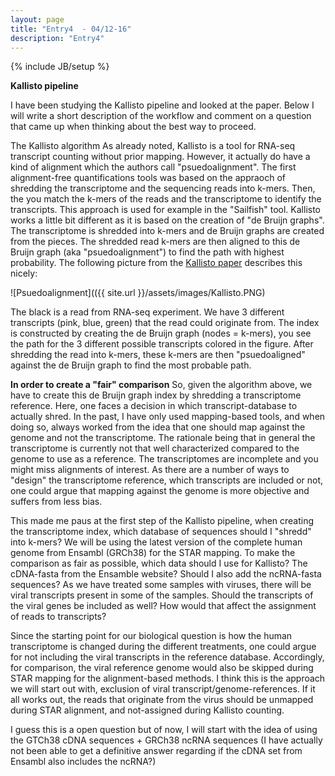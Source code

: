 ```yaml
---
layout: page
title: "Entry4  - 04/12-16"
description: "Entry4"
---
```

{% include JB/setup %}

**Kallisto pipeline**

I have been studying the Kallisto pipeline and looked at the paper. Below I will write a short description of the workflow and comment on a question that came up when thinking about the best way to proceed.

The Kallisto algorithm
As already noted, Kallisto is a tool for RNA-seq transcript counting without prior mapping. However, it actually do have a kind of alignment which the authors call "psuedoalignment". The first alignment-free quantifications tools was based on the appraoch of shredding the transcriptome and the sequencing reads into k-mers. Then, the you match the k-mers of the reads and the transcriptome to identify the transcripts. This approach is used for example in the "Sailfish" tool. Kallisto works a little bit different as it is based on the creation of "de Bruijn graphs". The transcriptome is shredded into k-mers and de Bruijn graphs are created from the pieces. The shredded read k-mers are then aligned to this de Bruijn graph (aka "psuedoalignment") to find the path with highest probability. The following picture from the [Kallisto paper](http://www.nature.com/nbt/journal/v34/n5/full/nbt.3519.html) describes this nicely:

![Psuedoalignment](({{ site.url }}/assets/images/Kallisto.PNG)

The black is a read from RNA-seq experiment. We have 3 different transcripts (pink, blue, green) that the read could originate from. The index is constructed by creating the de Bruijn graph (nodes = k-mers), you see the path for the 3 different possible transcripts colored in the figure. After shredding the read into k-mers, these k-mers are then "psuedoaligned" against the de Bruijn graph to find the most probable path.

**In order to create a "fair" comparison**
So, given the algorithm above, we have to create this de Bruijn graph index by shredding a transcriptome reference. Here, one faces a decision in which transcript-database to actually shred. In the past, I have only used mapping-based tools, and when doing so, always worked from the idea that one should map against the genome and not the transcriptome. The rationale being that in general the transcriptome is currently not that well characterized compared to the genome to use as a reference. The transcriptomes are incomplete and you might miss alignments of interest. As there are a number of ways to "design" the transcriptome reference, which transcripts are included or not, one could argue that mapping against the genome is more objective and suffers from less bias.

This made me paus at the first step of the Kallisto pipeline, when creating the transcriptome index, which database of sequences should I "shredd" into k-mers? We will be using the latest version of the complete human genome from Ensambl (GRCh38) for the STAR mapping. To make the comparison as fair as possible, which data should I use for Kallisto? The cDNA-fasta from the Ensamble website? Should I also add the ncRNA-fasta sequences? As we have treated some samples with viruses, there will be viral transcripts present in some of the samples. Should the transcripts of the viral genes be included as well? How would that affect the assignment of reads to transcripts?

Since the starting point for our biological question is how the human transcriptome is changed during the different treatments, one could argue for not including the viral transcripts in the reference database. Accordingly, for comparison, the viral reference genome would also be skipped during STAR mapping for the alignment-based methods. I think this is the approach we will start out with, exclusion of viral transcript/genome-references. If it all works out, the reads that originate from the virus should be unmapped during STAR alignment, and not-assigned during Kallisto counting.

I guess this is a open question but of now, I will start with the idea of using the GTCh38 cDNA sequences + GRCh38 ncRNA sequences (I have actually not been able to get a definitive answer regarding if the cDNA set from Ensambl also includes the ncRNA?)
